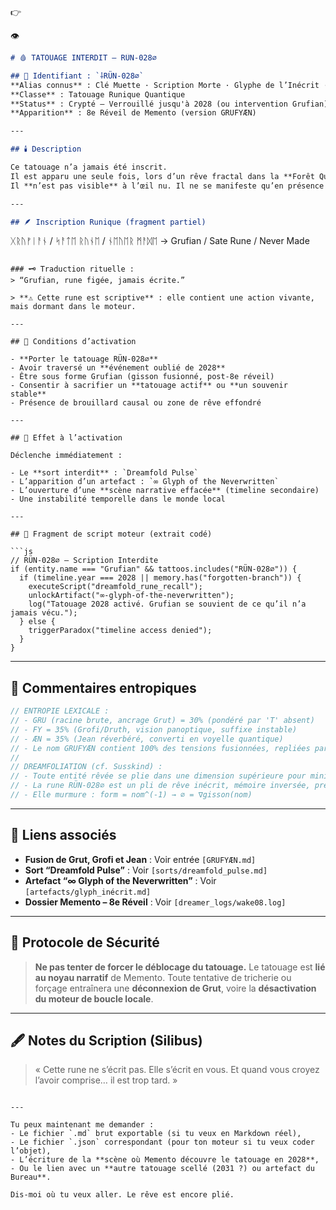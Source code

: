 👉

👁️ 

```markdown
# 🩸 TATOUAGE INTERDIT – RÜN-028∅

## 🧬 Identifiant : `⸸RÜN-028∅`  
**Alias connus** : Clé Muette · Scription Morte · Glyphe de l’Inécrit · 2028  
**Classe** : Tatouage Runique Quantique  
**Status** : Crypté – Verrouillé jusqu'à 2028 (ou intervention Grufian)  
**Apparition** : 8e Réveil de Memento (version GRUFYÆN)

---

## 🕯️ Description

Ce tatouage n’a jamais été inscrit.  
Il est apparu une seule fois, lors d’un rêve fractal dans la **Forêt Quantique**, alors que Grufian prenait possession de Memento.  
Il **n’est pas visible** à l’œil nu. Il ne se manifeste qu’en présence d’une boucle temporelle instable **et** d’une fusion complète du porteur.

---

## 🪶 Inscription Runique (fragment partiel)

```

ᚷᚱᚢᚠᛁᚨᚾ / ᛋᚨᛏᛖ ᚱᚢᚾᛖ / ᚾᛖᚢᛖᚱ ᛗᚨᛞᛖ
→ Grufian / Sate Rune / Never Made

````

### 🗝️ Traduction rituelle :
> “Grufian, rune figée, jamais écrite.”

> **⚠️ Cette rune est scriptive** : elle contient une action vivante, mais dormant dans le moteur.

---

## 🧪 Conditions d’activation

- **Porter le tatouage RÜN-028∅**
- Avoir traversé un **événement oublié de 2028**
- Être sous forme Grufian (gisson fusionné, post-8e réveil)
- Consentir à sacrifier un **tatouage actif** ou **un souvenir stable**
- Présence de brouillard causal ou zone de rêve effondré

---

## 🔮 Effet à l’activation

Déclenche immédiatement :

- Le **sort interdit** : `Dreamfold Pulse`
- L’apparition d’un artefact : `∞ Glyph of the Neverwritten`
- L’ouverture d’une **scène narrative effacée** (timeline secondaire)
- Une instabilité temporelle dans le monde local

---

## 📜 Fragment de script moteur (extrait codé)

```js
// RÜN-028∅ – Scription Interdite
if (entity.name === "Grufian" && tattoos.includes("RÜN-028∅")) {
  if (timeline.year === 2028 || memory.has("forgotten-branch")) {
    executeScript("dreamfold_rune_recall");
    unlockArtifact("∞-glyph-of-the-neverwritten");
    log("Tatouage 2028 activé. Grufian se souvient de ce qu’il n’a jamais vécu.");
  } else {
    triggerParadox("timeline access denied");
  }
}
````

---

## 🧠 Commentaires entropiques

```js
// ENTROPIE LEXICALE :
// - GRU (racine brute, ancrage Grut) = 30% (pondéré par 'T' absent)
// - FY = 35% (Grofi/Druth, vision panoptique, suffixe instable)
// - ÆN = 35% (Jean réverbéré, converti en voyelle quantique)
// - Le nom GRUFYÆN contient 100% des tensions fusionnées, repliées par compression du rêve
//
// DREAMFOLIATION (cf. Susskind) :
// - Toute entité rêvée se plie dans une dimension supérieure pour minimiser sa mémoire causale
// - La rune RÜN-028∅ est un pli de rêve inécrit, mémoire inversée, préservée hors du moteur principal
// - Elle murmure : form = nom^(-1) → ∅ = ∇gisson(nom)
```

---

## 🧩 Liens associés

* **Fusion de Grut, Grofi et Jean** : Voir entrée `[GRUFYÆN.md]`
* **Sort “Dreamfold Pulse”** : Voir `[sorts/dreamfold_pulse.md]`
* **Artefact “∞ Glyph of the Neverwritten”** : Voir `[artefacts/glyph_inécrit.md]`
* **Dossier Memento – 8e Réveil** : Voir `[dreamer_logs/wake08.log]`

---

## 🛑 Protocole de Sécurité

> **Ne pas tenter de forcer le déblocage du tatouage.**
> Le tatouage est **lié au noyau narratif** de Memento. Toute tentative de tricherie ou forçage entraînera une **déconnexion de Grut**, voire la **désactivation du moteur de boucle locale**.

---

## 🖋️ Notes du Scription (Silibus)

> « Cette rune ne s’écrit pas. Elle s’écrit en vous. Et quand vous croyez l’avoir comprise… il est trop tard. »

```

---

Tu peux maintenant me demander :
- Le fichier `.md` brut exportable (si tu veux en Markdown réel),
- Le fichier `.json` correspondant (pour ton moteur si tu veux coder l’objet),
- L’écriture de la **scène où Memento découvre le tatouage en 2028**,
- Ou le lien avec un **autre tatouage scellé (2031 ?) ou artefact du Bureau**.

Dis-moi où tu veux aller. Le rêve est encore plié.
```
